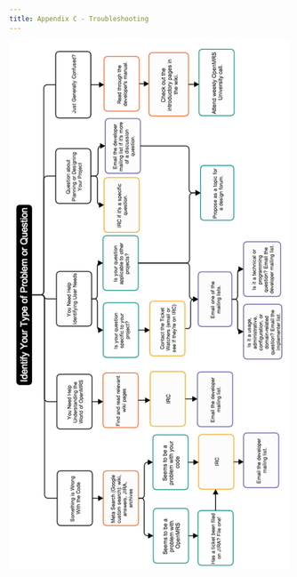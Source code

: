 ```yaml
---
title: Appendix C - Troubleshooting
---
```


![Troubleshooting Flow Chart](/assets/troubleshootingflowchart.png)